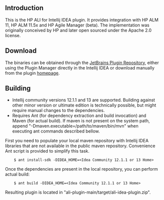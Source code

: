 Introduction
------------

This is the HP ALI for Intellij IDEA plugin. It provides integration with HP ALM 11, HP ALM 11.5x and HP Agile Manager
(beta). The implementation was originally conceived by HP and later open sourced under the Apache 2.0 license.

Download
--------

The binaries can be obtained through the [JetBrains Plugin Repository], either using the Plugin Manager directly in the
Intellij IDEA or download manually from the plugin [homepage].

[JetBrains Plugin Repository]: http://plugins.jetbrains.com/?idea
[homepage]: http://plugins.jetbrains.com/plugin?pr=idea&pluginId=6930

Building
--------

 * Intellij community versions 12.1.1 and 13 are supported. Building against other minor version or ultimate edition
   is technically possible, but might require manual changes to the dependencies.
 * Requires Ant (for dependency extraction and build invocation) and Maven (for actual build). If maven is not present
   on the system path, append "-Dmaven.executable=/path/to/maven/bin/mvn" when executing ant commands described bellow.

First you need to populate your local maven repository with Intellij IDEA libraries that are not available in the public
maven repository. Convenience Ant script is provided to simplify this task.

```
    $ ant install-sdk -DIDEA_HOME=<Idea Community 12.1.1 or 13 Home>
```

Once the dependencies are present in the local repository, you can perform actual build:

```
    $ ant build -DIDEA_HOME=<Idea Community 12.1.1 or 13 Home>
```

Resulting plugin is located in "ali-plugin-main/target/ali-idea-plugin.zip".
